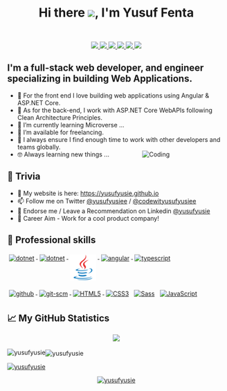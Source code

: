 <h1 align="center"> Hi there
  <img src="https://raw.githubusercontent.com/MartinHeinz/MartinHeinz/master/wave.gif" width="35px">,  I'm Yusuf Fenta
   <a href="https://github.com/yusufyusie" target="blank"></a>
 </h1>
<br/>
<p align="center"> 
 <a href="https://twitter.com/yusufyusiee" alt="Yusuf's twitter">
   <img src="https://img.shields.io/badge/-@yusufyusiee-%231DA1F2?style=flat-square&logo=twitter&logoColor=ffffff" />
 </a>
 <a href="https://github.com/yusufyusie" alt="Yusuf's github">
   <img src="https://img.shields.io/badge/-@yusufyusie-%23181717?style=flat-square&logo=github" />
 </a>
 <a href="https://www.linkedin.com/in/yusufyusie" alt="Yusuf's linkedin">
   <img src="https://img.shields.io/badge/-yusufyusie-blue?style=flat-square&logo=Linkedin&logoColor=white&link=https://www.linkedin.com/in/yusufyusie" />
 </a>
 
  <a href="https://www.instagram.com/yusufyusiee" alt="Yusuf's instagram">
   <img src="https://img.shields.io/badge/-yusufyusiee-d62976?style=flat-circle&logo=Instagram&logoColor=orange &link=https://www.instagram.com/yusufyusiee" />
 </a>
 <a href="https://www.facebook.com/yusufyusie" alt="Yusuf's facebook">
   <img src="https://img.shields.io/badge/-yusufyusie-e74c3c?style=flat&labelColor=e74c3c&logo=facebook&logoColor=white&link=https://www.facebook.com/yusufyusiee" />
 </a>
 <a>
   <img src="https://komarev.com/ghpvc/?username=yusufyusie&color=ff69b4&style=flat-square" />
 </a>
</p>
 

## I'm a full-stack web developer, and engineer specializing in building Web Applications. 

- 🤝 For the front end I love building web applications using Angular & ASP.NET Core.
- 🤝 As for the back-end, I work with ASP.NET Core WebAPIs following Clean Architecture Principles.
- 🌱 I’m currently learning Microverse  ...
- 🤝 I’m available for freelancing.
- 👯 I always ensure I find enough time to work with other developers and teams globally.
- :nerd_face: Always learning new things ...
   <img align="right" alt="Coding" width=40% src="https://github.com/Adam-pw/Adam-pw/blob/main/animation_500_kxa883sd.gif" alt="adam-pw" />

## 👤 Trivia  
 
- 📝 My website is here: https://yusufyusie.github.io
- 📫 Follow me on Twitter [@yusufyusiee](https://twitter.com/yusufyusiee) / [@codewityusufyusiee](https://twitter.com/codewithyusufyusiee)
- 🦸 Endorse me / Leave a Recommendation on Linkedin [@yusufyusie](https://www.linkedin.com/in/yusufyusie/)
- 🦸 Career Aim - Work for a cool product company!

 ## 👋 Professional skills
 
<p align= "left">
  <a href="https://dotnet.microsoft.com/">
    <img src="https://www.vectorlogo.zone/logos/dotnet/dotnet-ar21.svg" alt="dotnet" style="vertical-align:top; margin:4px;">
  </a>
  <a href="https://dotnet.microsoft.com/">
    <img src="https://upload.wikimedia.org/wikipedia/commons/e/ee/.NET_Core_Logo.svg" height="60px" alt="dotnet" style="vertical-align:top; margin:4px;">
  </a>
  <a href="https://www.java.com" target="_blank" rel="noreferrer"> 
    <img src="https://raw.githubusercontent.com/devicons/devicon/master/icons/java/java-original.svg" alt="java" height="60px" style="vertical-align:top; margin:4px;/> 
     </a>
  <a href="https://angular.io">
    <img src="https://www.vectorlogo.zone/logos/angular/angular-ar21.svg" alt="angular" style="vertical-align:top; margin:4px;">
  </a>
  <a href="">
    <img src="https://www.vectorlogo.zone/logos/typescriptlang/typescriptlang-ar21.svg" alt="typescript" style="vertical-align:top; margin:4px;">
  </a>
</p>
<p align= "left">
  <a href="https://www.github.com">
    <img src="https://www.vectorlogo.zone/logos/github/github-ar21.svg" alt="github" style="vertical-align:top; margin:4px">
  </a>
  <a href="https://www.git.com">
    <img src="https://www.vectorlogo.zone/logos/git-scm/git-scm-ar21.svg" alt="git-scm" style="vertical-align:top; margin:4px">
  </a>
  <a href="https://www.w3schools.com/html/" target="_blank">
    <img  alt="HTML5" width="35px"   src="https://cdn.jsdelivr.net/gh/devicons/devicon/icons/html5/html5-original.svg" height="64px" style="vertical-align:top; margin:4px;" />
  </a>
  <a href="https://www.w3schools.com/css/" target="_blank">
    <img alt="CSS3" width="35px" src="https://cdn.jsdelivr.net/gh/devicons/devicon/icons/css3/css3-original.svg" height="64px" style="vertical-align:top; margin:4px;" /></a>
  <a href="https://sass-lang.com/" target="_blank">
    <img alt="Sass" width="35px" src="https://cdn.jsdelivr.net/gh/devicons/devicon/icons/sass/sass-original.svg" height="64px" style="vertical-align:top; margin:4px;" /></a>
  <a href="https://www.javascript.com/" target="_blank">
    <img alt="JavaScript" width="35px" src="https://cdn.jsdelivr.net/gh/devicons/devicon/icons/javascript/javascript-original.svg" height="64px" style="vertical-align:top; margin:4px;" /></a>
</p>


  ## 📈 My GitHub Statistics

<p align= "center">
  <a href="#" alt="yusuf's github stats"><img src="https://github-readme-stats.vercel.app/api?username=yusufyusie&theme=cobalt&hide_border=true&show_icons=true&include_all_commits=true" /></a>
</p>

<div>
<p><img align="left" src="https://github-readme-stats.vercel.app/api/top-langs?username=yusufyusie&&theme=cobalt&hide_border=true&show_icons=true&include_all_commits=true&count_private=true&locale=en&layout=compact" alt="yusufyusie" /></p>
<p color="black"><img align="center" src="https://github-readme-streak-stats.herokuapp.com/?user=yusufyusie&theme=cobalt&hide_border=true&show_icons=true&include_all_commits=true&count_private=true" alt="yusufyusie" /></p> 
<p align="left"><a href="https://github.com/ryo-ma/github-profile-trophy"><img src="https://github-profile-trophy.vercel.app/?username=yusufyusie" alt="yusufyusie"/></p>
<p align="center"> <img  width="130" height="35" src="https://komarev.com/ghpvc/?username=yusufyusie&label=Profile%20views&color=0e75b6&style=flat" alt="yusufyusie"  /> </p>
</div>
